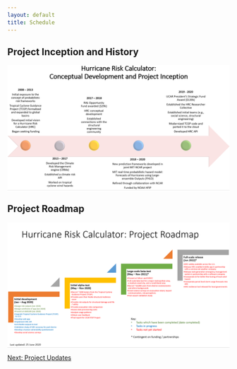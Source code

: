 ```yaml
---
layout: default
title: Schedule
---
```


## Project Inception and History

<img src="../../images/20200625_project_inception_and_history_v1.PNG" alt="Graphic showing the inception and history of the Hurricane Risk Calculator project." style="display: block; margin: auto;">

## Project Roadmap

<img src="../../images/20200625_project_roadmap_v1.PNG" alt="Graphic showing the development roadmap for the Hurricane Risk Calculator project." style="display: block; margin: auto;">

[Next: Project Updates](updates.html)
